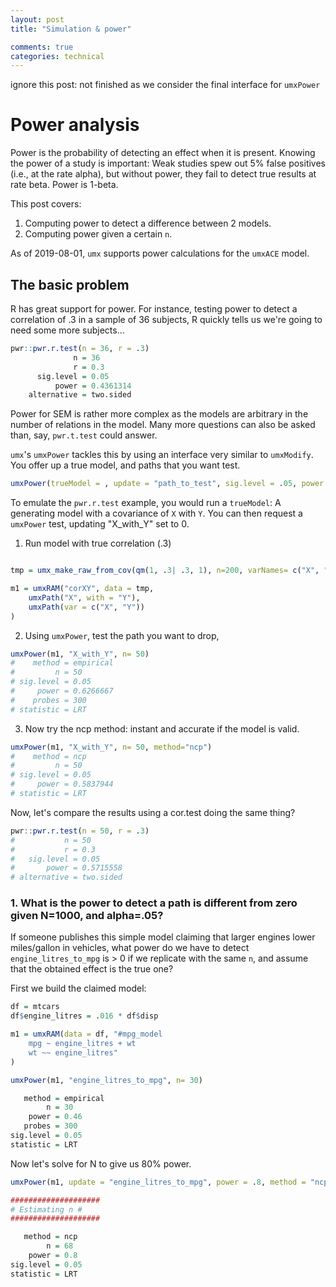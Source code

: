 ```yaml
---
layout: post
title: "Simulation & power"

comments: true
categories: technical
---
```


<a name="top"></a>

ignore this post: not finished as we consider the final interface for `umxPower`

# Power analysis

Power is the probability of detecting an effect when it is present. Knowing the power of a study is important: Weak studies spew out 5% false positives (i.e., at the rate alpha), but without power, they fail to detect true results at rate beta. Power is 1-beta.

This post covers:

1. Computing power to detect a difference between 2 models.
2. Computing power given a certain `n`.

As of 2019-08-01, `umx` supports power calculations for the `umxACE` model.

## The basic problem

R has great support for power. For instance, testing power to detect a correlation of .3 in a sample of 36 subjects, R quickly tells us we're going to need some more subjects...

```R
pwr::pwr.r.test(n = 36, r = .3)
              n = 36
              r = 0.3
      sig.level = 0.05
          power = 0.4361314
    alternative = two.sided
```

Power for SEM is rather more complex as the models are arbitrary in the number of relations in the model. Many more questions can also be asked than, say, `pwr.t.test` could answer. 

`umx`'s `umxPower` tackles this by using an interface very similar to `umxModify`. You offer up a true model, and paths that you want test.

```R
umxPower(trueModel = , update = "path_to_test", sig.level = .05, power = .8, method = c("empirical", "ncp"))
```

To emulate the `pwr.r.test` example, you would run a `trueModel`: A generating model with a covariance of `X` with `Y`. 
You can then request a `umxPower` test, updating "X_with_Y" set to 0.


1. Run model with true correlation (.3)

```R

tmp = umx_make_raw_from_cov(qm(1, .3| .3, 1), n=200, varNames= c("X", "Y"), empirical= TRUE)

m1 = umxRAM("corXY", data = tmp,
	umxPath("X", with = "Y"),
	umxPath(var = c("X", "Y"))
)

```

2. Using `umxPower`, test the path you want to drop, 

```R
umxPower(m1, "X_with_Y", n= 50)
#    method = empirical
#         n = 50
# sig.level = 0.05
#     power = 0.6266667
#    probes = 300
# statistic = LRT
```

3. Now try the ncp method: instant and accurate if the model is valid.

```R
umxPower(m1, "X_with_Y", n= 50, method="ncp")
#    method = ncp
#         n = 50
# sig.level = 0.05
#     power = 0.5837944
# statistic = LRT
```

Now, let's compare the results using a cor.test doing the same thing?

```R
pwr::pwr.r.test(n = 50, r = .3)
#           n = 50
#           r = 0.3
#   sig.level = 0.05
#       power = 0.5715558
# alternative = two.sided
```

### 1. What is the power to detect a path is different from zero given N=1000, and alpha=.05?

If someone publishes this simple model claiming that larger engines lower miles/gallon in vehicles, what power do we have to detect `engine_litres_to_mpg` is > 0 if we replicate with the same `n`, and assume that the obtained effect is the true one? 
 
First we build the claimed model:

```R
df = mtcars
df$engine_litres = .016 * df$disp

m1 = umxRAM(data = df, "#mpg_model
	mpg ~ engine_litres + wt
	wt ~~ engine_litres"
)

umxPower(m1, "engine_litres_to_mpg", n= 30)

   method = empirical
        n = 30
    power = 0.46
   probes = 300
sig.level = 0.05
statistic = LRT

```

Now let's solve for N to give us 80% power.

```r
umxPower(m1, update = "engine_litres_to_mpg", power = .8, method = "ncp")

####################
# Estimating n #
####################

   method = ncp
        n = 68
    power = 0.8
sig.level = 0.05
statistic = LRT

```
